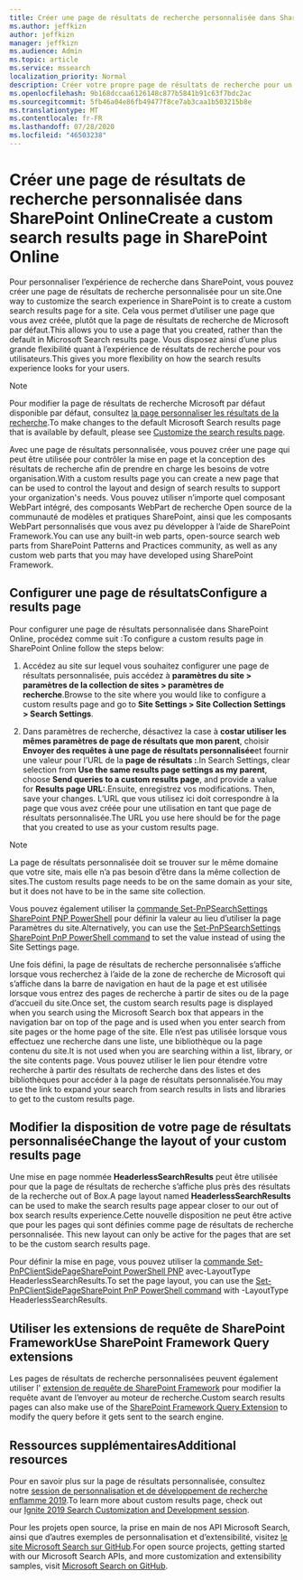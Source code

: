 ```yaml
---
title: Créer une page de résultats de recherche personnalisée dans SharePoint Online
ms.author: jeffkizn
author: jeffkizn
manager: jeffkizn
ms.audience: Admin
ms.topic: article
ms.service: mssearch
localization_priority: Normal
description: Créer votre propre page de résultats de recherche pour un site SharePoint Online
ms.openlocfilehash: 9b168dccaa6126148c877b5841b91c63f7bdc2ac
ms.sourcegitcommit: 5fb46a04e86fb49477f8ce7ab3caa1b503215b8e
ms.translationtype: MT
ms.contentlocale: fr-FR
ms.lasthandoff: 07/28/2020
ms.locfileid: "46503238"
---
```

# <a name="create-a-custom-search-results-page-in-sharepoint-online"></a><span data-ttu-id="490c0-103">Créer une page de résultats de recherche personnalisée dans SharePoint Online</span><span class="sxs-lookup"><span data-stu-id="490c0-103">Create a custom search results page in SharePoint Online</span></span>

<span data-ttu-id="490c0-104">Pour personnaliser l’expérience de recherche dans SharePoint, vous pouvez créer une page de résultats de recherche personnalisée pour un site.</span><span class="sxs-lookup"><span data-stu-id="490c0-104">One way to customize the search experience in SharePoint is to create a custom search results page for a site.</span></span> <span data-ttu-id="490c0-105">Cela vous permet d’utiliser une page que vous avez créée, plutôt que la page de résultats de recherche de Microsoft par défaut.</span><span class="sxs-lookup"><span data-stu-id="490c0-105">This allows you to use a page that you created, rather than the default in Microsoft Search results page.</span></span> <span data-ttu-id="490c0-106">Vous disposez ainsi d’une plus grande flexibilité quant à l’expérience de résultats de recherche pour vos utilisateurs.</span><span class="sxs-lookup"><span data-stu-id="490c0-106">This gives you more flexibility on how the search results experience looks for your users.</span></span>

>[!NOTE]
> <span data-ttu-id="490c0-107">Pour modifier la page de résultats de recherche Microsoft par défaut disponible par défaut, consultez [la page personnaliser les résultats de la recherche](customize-search-page.md).</span><span class="sxs-lookup"><span data-stu-id="490c0-107">To make changes to the default Microsoft Search results page that is available by default, please see [Customize the search results page](customize-search-page.md).</span></span>

<span data-ttu-id="490c0-108">Avec une page de résultats personnalisée, vous pouvez créer une page qui peut être utilisée pour contrôler la mise en page et la conception des résultats de recherche afin de prendre en charge les besoins de votre organisation.</span><span class="sxs-lookup"><span data-stu-id="490c0-108">With a custom results page you can create a new page that can be used to control the layout and design of search results to support your organization's needs.</span></span> <span data-ttu-id="490c0-109">Vous pouvez utiliser n’importe quel composant WebPart intégré, des composants WebPart de recherche Open source de la communauté de modèles et pratiques SharePoint, ainsi que les composants WebPart personnalisés que vous avez pu développer à l’aide de SharePoint Framework.</span><span class="sxs-lookup"><span data-stu-id="490c0-109">You can use any built-in web parts, open-source search web parts from SharePoint Patterns and Practices community, as well as any custom web parts that you may have developed using SharePoint Framework.</span></span>

## <a name="configure-a-results-page"></a><span data-ttu-id="490c0-110">Configurer une page de résultats</span><span class="sxs-lookup"><span data-stu-id="490c0-110">Configure a results page</span></span>

<span data-ttu-id="490c0-111">Pour configurer une page de résultats personnalisée dans SharePoint Online, procédez comme suit :</span><span class="sxs-lookup"><span data-stu-id="490c0-111">To configure a custom results page in SharePoint Online follow the steps below:</span></span>

1. <span data-ttu-id="490c0-112">Accédez au site sur lequel vous souhaitez configurer une page de résultats personnalisée, puis accédez à **paramètres du site > paramètres de la collection de sites > paramètres de recherche**.</span><span class="sxs-lookup"><span data-stu-id="490c0-112">Browse to the site where you would like to configure a custom results page and go to **Site Settings > Site Collection Settings > Search Settings**.</span></span>

2. <span data-ttu-id="490c0-113">Dans paramètres de recherche, désactivez la case à **costar utiliser les mêmes paramètres de page de résultats que mon parent**, choisir **Envoyer des requêtes à une page de résultats personnalisée**et fournir une valeur pour l’URL de la **page de résultats :**.</span><span class="sxs-lookup"><span data-stu-id="490c0-113">In Search Settings, clear selection from **Use the same results page settings as my parent**, choose **Send queries to a custom results page**, and provide a value for **Results page URL:**.</span></span><span data-ttu-id="490c0-114">Ensuite, enregistrez vos modifications.</span><span class="sxs-lookup"><span data-stu-id="490c0-114"> Then, save your changes.</span></span> <span data-ttu-id="490c0-115">L’URL que vous utilisez ici doit correspondre à la page que vous avez créée pour une utilisation en tant que page de résultats personnalisée.</span><span class="sxs-lookup"><span data-stu-id="490c0-115">The URL you use here should be for the page that you created to use as your custom results page.</span></span>

>[!NOTE]
> <span data-ttu-id="490c0-116">La page de résultats personnalisée doit se trouver sur le même domaine que votre site, mais elle n’a pas besoin d’être dans la même collection de sites.</span><span class="sxs-lookup"><span data-stu-id="490c0-116">The custom results page needs to be on the same domain as your site, but it does not have to be in the same site collection.</span></span>  

<span data-ttu-id="490c0-117">Vous pouvez également utiliser la [commande Set-PnPSearchSettings SharePoint PNP PowerShell](https://docs.microsoft.com/powershell/module/sharepoint-pnp/set-pnpsearchsettings?view=sharepoint-ps) pour définir la valeur au lieu d’utiliser la page Paramètres du site.</span><span class="sxs-lookup"><span data-stu-id="490c0-117">Alternatively, you can use the [Set-PnPSearchSettings SharePoint PnP PowerShell command](https://docs.microsoft.com/powershell/module/sharepoint-pnp/set-pnpsearchsettings?view=sharepoint-ps) to set the value instead of using the Site Settings page.</span></span>

<span data-ttu-id="490c0-118">Une fois défini, la page de résultats de recherche personnalisée s’affiche lorsque vous recherchez à l’aide de la zone de recherche de Microsoft qui s’affiche dans la barre de navigation en haut de la page et est utilisée lorsque vous entrez des pages de recherche à partir de sites ou de la page d’accueil du site.</span><span class="sxs-lookup"><span data-stu-id="490c0-118">Once set, the custom search results page is displayed when you search using the Microsoft Search box that appears in the navigation bar on top of the page and is used when you enter search from site pages or the home page of the site.</span></span> <span data-ttu-id="490c0-119">Elle n’est pas utilisée lorsque vous effectuez une recherche dans une liste, une bibliothèque ou la page contenu du site.</span><span class="sxs-lookup"><span data-stu-id="490c0-119">It is not used when you are searching within a list, library, or the site contents page.</span></span> <span data-ttu-id="490c0-120">Vous pouvez utiliser le lien pour étendre votre recherche à partir des résultats de recherche dans des listes et des bibliothèques pour accéder à la page de résultats personnalisée.</span><span class="sxs-lookup"><span data-stu-id="490c0-120">You may use the link to expand your search from search results in lists and libraries to get to the custom results page.</span></span>

## <a name="change-the-layout-of-your-custom-results-page"></a><span data-ttu-id="490c0-121">Modifier la disposition de votre page de résultats personnalisée</span><span class="sxs-lookup"><span data-stu-id="490c0-121">Change the layout of your custom results page</span></span>

<span data-ttu-id="490c0-122">Une mise en page nommée **HeaderlessSearchResults** peut être utilisée pour que la page de résultats de recherche s’affiche plus près des résultats de la recherche out of Box.</span><span class="sxs-lookup"><span data-stu-id="490c0-122">A page layout named **HeaderlessSearchResults** can be used to make the search results page appear closer to our out of box search results experience.</span></span><span data-ttu-id="490c0-123">Cette nouvelle disposition ne peut être active que pour les pages qui sont définies comme page de résultats de recherche personnalisée.</span><span class="sxs-lookup"><span data-stu-id="490c0-123"> This new layout can only be active for the pages that are set to be the custom search results page.</span></span>

<span data-ttu-id="490c0-124">Pour définir la mise en page, vous pouvez utiliser la [commande Set-PnPClientSidePageSharePoint PowerShell PNP](https://docs.microsoft.com/powershell/module/sharepoint-pnp/set-pnpclientsidepage?view=sharepoint-ps) avec-LayoutType HeaderlessSearchResults.</span><span class="sxs-lookup"><span data-stu-id="490c0-124">To set the page layout, you can use the [Set-PnPClientSidePageSharePoint PnP PowerShell command](https://docs.microsoft.com/powershell/module/sharepoint-pnp/set-pnpclientsidepage?view=sharepoint-ps) with -LayoutType HeaderlessSearchResults.</span></span>

## <a name="use-sharepoint-framework-query-extensions"></a><span data-ttu-id="490c0-125">Utiliser les extensions de requête de SharePoint Framework</span><span class="sxs-lookup"><span data-stu-id="490c0-125">Use SharePoint Framework Query extensions</span></span>

<span data-ttu-id="490c0-126">Les pages de résultats de recherche personnalisées peuvent également utiliser l' [extension de requête de SharePoint Framework](https://docs.microsoft.com/sharepoint/dev/spfx/building-search-extensions) pour modifier la requête avant de l’envoyer au moteur de recherche.</span><span class="sxs-lookup"><span data-stu-id="490c0-126">Custom search results pages can also make use of the [SharePoint Framework Query Extension](https://docs.microsoft.com/sharepoint/dev/spfx/building-search-extensions) to modify the query before it gets sent to the search engine.</span></span>

## <a name="additional-resources"></a><span data-ttu-id="490c0-127">Ressources supplémentaires</span><span class="sxs-lookup"><span data-stu-id="490c0-127">Additional resources</span></span>

<span data-ttu-id="490c0-128">Pour en savoir plus sur la page de résultats personnalisée, consultez notre [session de personnalisation et de développement de recherche enflamme 2019](https://myignite.techcommunity.microsoft.com/sessions/85238?source=sessions).</span><span class="sxs-lookup"><span data-stu-id="490c0-128">To learn more about custom results page, check out our [Ignite 2019 Search Customization and Development session](https://myignite.techcommunity.microsoft.com/sessions/85238?source=sessions).</span></span>

<span data-ttu-id="490c0-129">Pour les projets open source, la prise en main de nos API Microsoft Search, ainsi que d’autres exemples de personnalisation et d’extensibilité, visitez [le site Microsoft Search sur GitHub](https://github.com/microsoft-search).</span><span class="sxs-lookup"><span data-stu-id="490c0-129">For open source projects, getting started with our Microsoft Search APIs, and more customization and extensibility samples, visit [Microsoft Search on GitHub](https://github.com/microsoft-search).</span></span>
